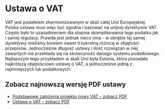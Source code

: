 # Ustawa o VAT

VAT jest podatkiem zharmonizowanym w skali całej Unii Europejskiej. Polska ustawa musi więc być zgodna i bazować na unijnej dyrektywie VAT. Często było to uzasadnieniem dla stopnia skomplikowania tego podatku jak i samej regulacji. Prawda jest jednak nieco inna - w obrębie tej samej dyrektywy mieliśmy bowiem nawet trzykrotną różnicę w objętości przepisów. Jednocześnie długość ustawy i ilość rozwiązań w niej zawartych nie przekłada się na skuteczność danego systemu podatkowego. Najlepszym tego przykładem w skali Unii była Estonia, która posiadała najkrótszą objętościowo ustawę o VAT, a jednocześnie jedną z najmniejszych luk podatkowych.

## Zobacz najnowszą wersję PDF ustawy

* [Podstawowe założenia projektu nowy VAT – zobacz PDF](https://github.com/ProjektyUstaw/Ustawa-o-VAT/blob/main/Podstawowe%20za%C5%82o%C5%BCenia%20projektu%20nowy%20VAT.pdf)
* [Ustawa o VAT – zobacz PDF](https://github.com/ProjektyUstaw/Ustawa-o-VAT/blob/main/Ustawa%20o%20VAT.pdf)
